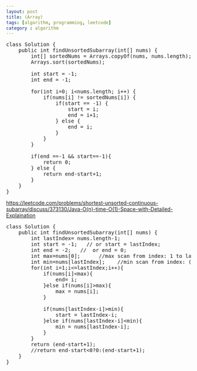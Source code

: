 ```yaml
---
layout: post
title: (Array) 
tags: [algorithm, programming, leetcode]
category : algorithm
---
```


<pre class="prettyprint">
class Solution {
    public int findUnsortedSubarray(int[] nums) {
        int[] sortedNums = Arrays.copyOf(nums, nums.length);
        Arrays.sort(sortedNums);
        
        int start = -1;
        int end = -1;
        
        for(int i=0; i&lt;nums.length; i++) {
            if(nums[i] != sortedNums[i]) {
                if(start == -1) {
                    start = i;
                    end = i+1;
                } else {
                    end = i;
                }
            }    
        }
        
        if(end ==-1 &amp;&amp; start==-1){
            return 0;
        } else {
            return end-start+1;
        }
    }
}
</pre>

<https://leetcode.com/problems/shortest-unsorted-continuous-subarray/discuss/373130/Java-O(n)-time-O(1)-Space-with-Detailed-Explaination>

<pre class="prettyprint">
class Solution {
    public int findUnsortedSubarray(int[] nums) {
        int lastIndex= nums.length-1;
        int start = -1;   // or start = lastIndex;
        int end = -2;   //  or end = 0;
        int max=nums[0];      //max scan from index: 1 to lastIndex, update max and end accordingly
        int min=nums[lastIndex];    //min scan from index: (lastIndex-1) to 0, update min and start accordingly
        for(int i=1;i&lt;=lastIndex;i++){
            if(nums[i]&lt;max){
                end= i;
            }else if(nums[i]&gt;max){
                max = nums[i];
            }
            
            if(nums[lastIndex-i]&gt;min){
                start = lastIndex-i;                   
            }else if(nums[lastIndex-i]&lt;min){
                min = nums[lastIndex-i];
            }
        }        
        return (end-start+1);           
		//return end-start&lt;0?0:(end-start+1);
    }
}
</pre>
